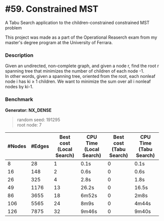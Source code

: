 # #59. Constrained MST
A Tabu Search application to the children-constrained constrained MST problem

This project was made as a part of the Operational Reaserch exam from my master's degree program at the University of Ferrara.

### Description
Given an undirected, non-complete graph, and given a node r, find the root r spanning tree that minimizes the number of children of each node -1.  
In other words, given a spanning tree, oriented from the root, each nonleaf node i has ki ≥ 1 children. We want to minimize the sum over all i nonleaf nodes by ki-1.

### Benchmark

**Generator: NX_DENSE**

> random seed: 191295  
> root node: 7

| #Nodes | #Edges | Best cost (Local Search) | CPU Time (Local Search) | Best cost (Tabu Search) | CPU Time (Tabu Search) |
|--------|--------|-----|-----|-----|-----|
| 8 | 28 | 1 | 0.1s | 0 | 0.1s | 
| 16 | 148 | 2 | 0.6s | 0 | 0.6s |
| 26 | 325 | 4 | 2.8s | 0 | 1.8s |
| 49 | 1176 | 13 | 26.2s | 0 | 16.5s |
| 86 | 3655 | 18 | 6m52s | 0 | 2m8s |
| 106 | 5565 | 24 | 8m9s | 0 | 4m44s |
| 126 | 7875 | 32 | 9m46s | 0 | 9m40s |
